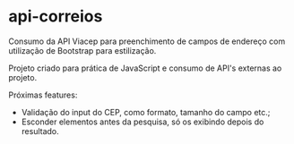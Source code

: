 # api-correios
Consumo da API Viacep para preenchimento de campos de endereço com utilização de Bootstrap para estilização.

Projeto criado para prática de JavaScript e consumo de API's externas ao projeto.

Próximas features: 
  - Validação do input do CEP, como formato, tamanho do campo etc.;
  - Esconder elementos antes da pesquisa, só os exibindo depois do resultado.
